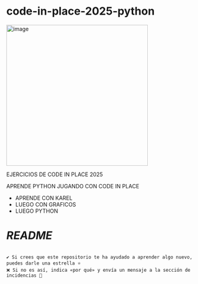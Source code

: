 # code-in-place-2025-python

<img align-items: center width="370" height="370" alt="image" src="https://github.com/user-attachments/assets/c4b57d7a-a878-4219-a00d-4ab1565bb2bd" />

EJERCICIOS DE CODE IN PLACE 2025

APRENDE PYTHON JUGANDO CON CODE IN PLACE

<ul>
  <li>APRENDE CON KAREL</li>
  <li>LUEGO CON GRAFICOS</li>
  <li>LUEGO PYTHON</li>
</ul>
<h1><b><i>README</i></b></h1>
<pre>
<code>
✔️ Si crees que este repositorio te ha ayudado a aprender algo nuevo, puedes darle una estrella ⭐   
❌ Si no es así, indica «por qué» y envía un mensaje a la sección de incidencias 🚩   
</code>  
</pre>

